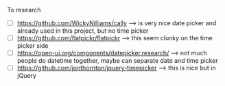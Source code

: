 To research

- [ ] https://github.com/WickyNilliams/cally --> is very nice date picker and already used in this project, but no time picker
- [ ] https://github.com/flatpickr/flatpickr --> this seem clunky on the time picker side
- [ ] https://open-ui.org/components/datepicker.research/ --> not much people do datetime together, maybe can separate date and time picker
- [ ] https://github.com/jonthornton/jquery-timepicker --> this is nice but in jQuery